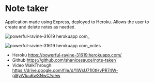 # Note taker

Application made using Express, deployed to Heroku. Allows the user to create and delete notes as needed. 



![powerful-ravine-31619 herokuapp com_](https://user-images.githubusercontent.com/107827563/192930240-bbea1269-511f-4450-8d41-599c153f9c54.png)

![powerful-ravine-31619 herokuapp com_notes](https://user-images.githubusercontent.com/107827563/192930230-f4ca7450-dd8b-4a70-9711-dd9f7045ec3d.png)



- Heroku https://powerful-ravine-31619.herokuapp.com/
- Github https://github.com/shanicesauce/note-taker/
- Video WalkThrough  https://drive.google.com/file/d/1lWsU71l0tHvPR74W-gl9yiVluu6wSNwC/view
